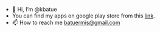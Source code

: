 - 👋 Hi, I’m @kbatue
- You can find my apps on google play store from this [link](https://play.google.com/store/apps/dev?id=5447369805006879892).
- 📫 How to reach me batuermis@gmail.com

<!---
kbatue/kbatue is a ✨ special ✨ repository because its `README.md` (this file) appears on your GitHub profile.
You can click the Preview link to take a look at your changes.
--->
